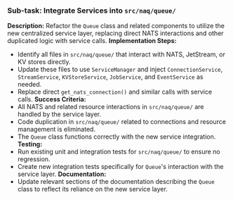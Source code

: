 ### Sub-task: Integrate Services into `src/naq/queue/`
**Description:** Refactor the `Queue` class and related components to utilize the new centralized service layer, replacing direct NATS interactions and other duplicated logic with service calls.
**Implementation Steps:**
- Identify all files in `src/naq/queue/` that interact with NATS, JetStream, or KV stores directly.
- Update these files to use `ServiceManager` and inject `ConnectionService`, `StreamService`, `KVStoreService`, `JobService`, and `EventService` as needed.
- Replace direct `get_nats_connection()` and similar calls with service calls.
**Success Criteria:**
- All NATS and related resource interactions in `src/naq/queue/` are handled by the service layer.
- Code duplication in `src/naq/queue/` related to connections and resource management is eliminated.
- The `Queue` class functions correctly with the new service integration.
**Testing:**
- Run existing unit and integration tests for `src/naq/queue/` to ensure no regression.
- Create new integration tests specifically for `Queue`'s interaction with the service layer.
**Documentation:**
- Update relevant sections of the documentation describing the `Queue` class to reflect its reliance on the new service layer.